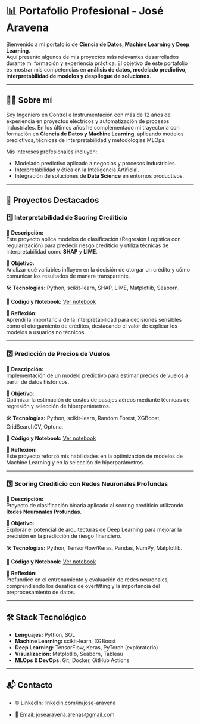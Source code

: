 # 📊 Portafolio Profesional - José Aravena

Bienvenido a mi portafolio de **Ciencia de Datos, Machine Learning y Deep Learning**.  
Aquí presento algunos de mis proyectos más relevantes desarrollados durante mi formación y experiencia práctica. El objetivo de este portafolio es mostrar mis competencias en **análisis de datos, modelado predictivo, interpretabilidad de modelos y despliegue de soluciones**.

---

## 👨‍💻 Sobre mí
Soy Ingeniero en Control e Instrumentación con más de 12 años de experiencia en proyectos eléctricos y automatización de procesos industriales. En los últimos años he complementado mi trayectoria con formación en **Ciencia de Datos y Machine Learning**, aplicando modelos predictivos, técnicas de interpretabilidad y metodologías MLOps.  

Mis intereses profesionales incluyen:
- Modelado predictivo aplicado a negocios y procesos industriales.  
- Interpretabilidad y ética en la Inteligencia Artificial.  
- Integración de soluciones de **Data Science** en entornos productivos.  

---

## 🚀 Proyectos Destacados

### 1️⃣ Interpretabilidad de Scoring Crediticio

🔹 **Descripción:**   
Este proyecto aplica modelos de clasificación (Regresión Logística con regularización) para predecir riesgo crediticio y utiliza técnicas de interpretabilidad como **SHAP** y **LIME**.

🎯 **Objetivo:**   
Analizar qué variables influyen en la decisión de otorgar un crédito y cómo comunicar los resultados de manera transparente.

🛠️ **Tecnologías:** Python, scikit-learn, SHAP, LIME, Matplotlib, Seaborn.

📌 **Código y Notebook:** [Ver notebook](./01_Interpretabilidad_de_scoring_crediticio/Notebook_01.ipynb)

🧠 **Reflexión:**   
Aprendí la importancia de la interpretabilidad para decisiones sensibles como el otorgamiento de créditos, destacando el valor de explicar los modelos a usuarios no técnicos.

---

### 2️⃣ Predicción de Precios de Vuelos

🔹 **Descripción:**  
Implementación de un modelo predictivo para estimar precios de vuelos a partir de datos históricos.

🎯 **Objetivo:**  
Optimizar la estimación de costos de pasajes aéreos mediante técnicas de regresión y selección de hiperparámetros.

🛠️ **Tecnologías:** Python, scikit-learn, Random Forest, XGBoost, GridSearchCV, Optuna.

📌 **Código y Notebook:** [Ver notebook](./02_Prediccion_de_precios_de_vuelos/Notebook_02.ipynb)

🧠 **Reflexión:**  
Este proyecto reforzó mis habilidades en la optimización de modelos de Machine Learning y en la selección de hiperparámetros.

---

### 3️⃣ Scoring Crediticio con Redes Neuronales Profundas

🔹 **Descripción:**  
Proyecto de clasificación binaria aplicado al scoring crediticio utilizando **Redes Neuronales Profundas**.

🎯 **Objetivo:**  
Explorar el potencial de arquitecturas de Deep Learning para mejorar la precisión en la predicción de riesgo financiero.

🛠️ **Tecnologías:** Python, TensorFlow/Keras, Pandas, NumPy, Matplotlib.

📌 **Código y Notebook:** [Ver notebook](./03_Scoring_crediticio_con_RN_profundas/Notebook_03.ipynb)

🧠 **Reflexión:**  
Profundicé en el entrenamiento y evaluación de redes neuronales, comprendiendo los desafíos de overfitting y la importancia del preprocesamiento de datos.

---

## 🛠️ Stack Tecnológico
- **Lenguajes:** Python, SQL  
- **Machine Learning:** scikit-learn, XGBoost  
- **Deep Learning:** TensorFlow, Keras, PyTorch (exploratorio)  
- **Visualización:** Matplotlib, Seaborn, Tableau  
- **MLOps & DevOps:** Git, Docker, GitHub Actions  

---

## 📬 Contacto
- 🌐 LinkedIn: [linkedin.com/in/jose-aravena](https://www.linkedin.com/in/jos%C3%A9-aravena/)

- 📧 Email: josearavena.arenas@gmail.com





